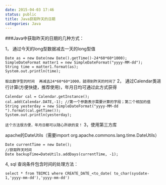 ```yaml
---
date: 2015-04-03 17:46
status: public
title: Java获取昨天的日期
categories: Java
---
```


###Java中获取昨天的日期的几种方式：

1， 通过今天的long型数据减去一天的long型值
```
Date as = new Date(new Date().getTime()-24*60*60*1000);
SimpleDateFormat matter1 = new SimpleDateFormat("yyyy-MM-dd");
String time = matter1.format(as);
System.out.println(time);
```
`取出数字型的时间  再减去24*60*60*1000，就得到昨天的时间了`
2， 通过Calendar类进行计算(方便快捷，推荐使用)，年月日均可通过此方式获得
```
Calendar cal = Calendar.getInstance();
cal.add(Calendar.DATE,-1); //第一个参数表示需要计算的字段；第二个相加的值
String yesterday = new SimpleDateFormat("yyyy-MM-dd ").format(cal.getTime());
System.out.println(yesterday);
```
`这个方法很方便，年月日都可以随心所欲的变！`
3，使用第三方库

apache的DateUtils（需要import org.apache.commons.lang.time.DateUtils）
```
Date currentTime = new Date();
//获取昨天时间
Date backupTime=DateUtils.addDays(currentTime, -1);
```

4, sql 查询条件包含时间的处理方法：
```
select * from TBIMC1 where CREATE_DATE_<to_date( to_char(sysdate-1,'yyyy-mm-dd'),'yyyy-mm-dd')
```